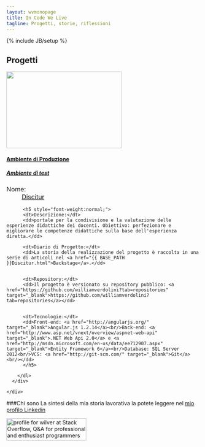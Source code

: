 ```yaml
---
layout: wvmonopage
title: In Code We Live
tagline: Progetti, storie, riflessioni
---
```

{% include JB/setup %}

## Progetti

<div class="row">
  <div class="panel panel-default">
    <div class="panel-body">
      <div class="col-sm-12 col-md-4 col-lg-4">
        <a href="http://www.disciturweb.com/" target="_blank">
          <img src="{{ BASE_PATH }}/images/discitur/Project-Logo.png" class="img-rounded" style="width: 300px; height: 200px;"/>
        </a>
        <h4><a href="http://www.disciturweb.com/" target="_blank">Ambiente di Produzione</a></h4>      
        <h5><a href="http://williamverdolini.github.io/discitur/" target="_blank">Ambiente di test</a></h5>      
      </div>
      <div class="col-sm-12 col-md-8 col-lg-8">
        <dl class="dl-horizontal">
          <h3 style="font-weight:normal;">
            <dt>Nome:</dt>
            <dd><a href="{{ BASE_PATH }}Discitur.html">Discitur</a></dd>
          </h3>      
          
          <h5 style="font-weight:normal;">
          <dt>Descrizione:</dt>
          <dd>portale per la condivisione e la valutazione delle esperienze didattiche dei docenti. Obiettivo: perfezionare e migliorare le competenze didattiche sulla base dell'esperienza diretta.</dd>

          <dt>Diario di Progetto:</dt>
          <dd>La storia della realizzazione del progetto è raccolta in una serie di articoli nel <a href="{{ BASE_PATH }}Discitur.html">Backstage</a>.</dd>


          <dt>Repository:</dt>
          <dd>Il progetto è versionato su repository pubblico: <a href="https://github.com/williamverdolini?tab=repositories" target="_blank">https://github.com/williamverdolini?tab=repositories</a></dd>


          <dt>Tecnologie:</dt>
          <dd>Front-end: <a href="http://angularjs.org/" target="_blank">Angular.js 1.2.14</a><br/>Back-end: <a href="http://www.asp.net/vnext/overview/aspnet-web-api" target="_blank">.NET Web Api 2.0</a> e <a href="http://msdn.microsoft.com/en-us/data/ee712907.aspx" target="_blank">Entity Framework 6</a><br/>Database: SQL Server 2012<br/>VCS: <a href="http://git-scm.com/" target="_blank">Git</a><br/></dd>
          </h5>      

        </dl>
      </div>
    
    </div>

  </div>


</div>

<!--
###[Discitur]({{ BASE_PATH }}Discitur.html)

Il progetto è versionato su repository pubblico: <a href="https://github.com/williamverdolini?tab=repositories" target="_blank">https://github.com/williamverdolini?tab=repositories</a>

-->

###Chi sono
La sintesi della mia storia lavorativa la potete leggere nel <a href="http://www.linkedin.com/in/williamverdolini" target="_blank">mio profilo Linkedin</a>

<a href="http://stackoverflow.com/users/3316654/wilver" target="_blank">
<img src="http://stackoverflow.com/users/flair/3316654.png?theme=clean" width="208" height="58" alt="profile for wilver at Stack Overflow, Q&amp;A for professional and enthusiast programmers" title="profile for wilver at Stack Overflow, Q&amp;A for professional and enthusiast programmers">
</a>

<!--   
## I Posts

Le mie riflessioni:

<ul class="posts">
  {% for post in site.posts %}
    <li><span>{{ post.date | date_to_string }}</span> &raquo; <a href="{{ BASE_PATH }}{{ post.url }}">{{ post.title }}</a></li>
  {% endfor %}
</ul>

-->